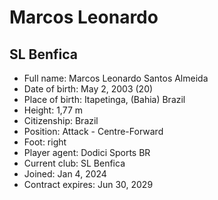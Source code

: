 # Marcos Leonardo
## SL Benfica

- Full name: Marcos Leonardo Santos Almeida
- Date of birth: May 2, 2003 (20)
- Place of birth: Itapetinga, (Bahia) Brazil
- Height: 1,77 m
- Citizenship: Brazil
- Position: Attack - Centre-Forward
- Foot: right
- Player agent: Dodici Sports BR
- Current club: SL Benfica
- Joined: Jan 4, 2024
- Contract expires: Jun 30, 2029